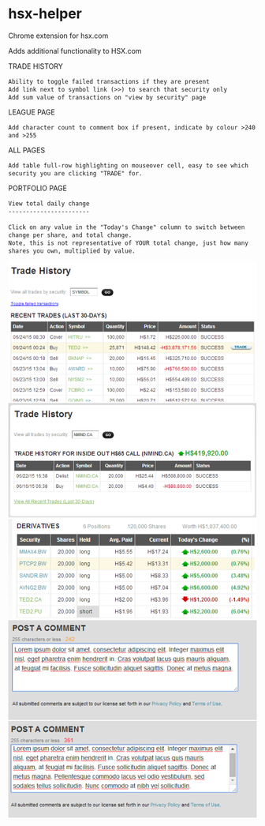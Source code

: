 # hsx-helper
Chrome extension for hsx.com

Adds additional functionality to HSX.com
   
  TRADE HISTORY
  
    Ability to toggle failed transactions if they are present
    Add link next to symbol link (>>) to search that security only
    Add sum value of transactions on "view by security" page

  LEAGUE PAGE
    
    Add character count to comment box if present, indicate by colour >240 and >255
    
  ALL PAGES
  
    Add table full-row highlighting on mouseover cell, easy to see which security you are clicking "TRADE" for.

  PORTFOLIO PAGE
  
    View total daily change
    -----------------------

    Click on any value in the "Today's Change" column to switch between change per share, and total change. 
    Note, this is not representative of YOUR total change, just how many shares you own, multiplied by value.



![](/screenshots/4.png)
![](/screenshots/2.png)
![](/screenshots/5.png)
![](/screenshots/7.png)